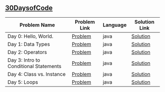 ## [30DaysofCode](https://www.hackerrank.com/domains/tutorials/30-days-of-code)

|Problem Name|Problem Link|Language|Solution Link|
---|---|---|---
|Day 0: Hello, World.|[Problem](https://www.hackerrank.com/challenges/30-hello-world/problem)|java|[Solution](./Day0:Hello,World..java)|
|Day 1: Data Types|[Problem](https://www.hackerrank.com/challenges/30-data-types/problem)|java|[Solution](./Day1:DataTypes.java)|
|Day 2: Operators|[Problem](https://www.hackerrank.com/challenges/30-operators/problem)|java|[Solution](./Day2:Operators.java)|
|Day 3: Intro to Conditional Statements|[Problem](https://www.hackerrank.com/challenges/30-conditional-statements/problem)|java|[Solution](./Day3:IntrotoConditionalStatements.java)|
|Day 4: Class vs. Instance|[Problem](https://www.hackerrank.com/challenges/30-class-vs-instance/problem)|java|[Solution](./Day4:Classvs.Instance.java)|
|Day 5: Loops|[Problem](https://www.hackerrank.com/challenges/30-loops/problem)|java|[Solution](./Day5:Loops.java)|